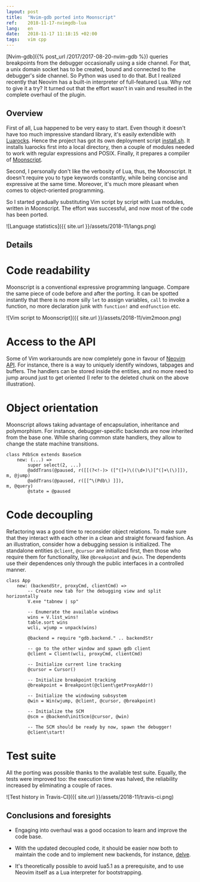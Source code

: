 ```yaml
---
layout: post
title:  "Nvim-gdb ported into Moonscript"
ref:    2018-11-17-nvimgdb-lua
lang:   en
date:   2018-11-17 11:18:15 +02:00
tags:   vim cpp
---
```


[Nvim-gdb]({% post_url /2017/2017-08-20-nvim-gdb %}) queries breakpoints from
the debugger occasionally using a side channel. For that, a unix domain socket
has to be created, bound and connected to the debugger's side channel. So Python
was used to do that. But I realized recently that Neovim has a built-in
interpreter of full-featured Lua. Why not to give it a try? It turned out that
the effort wasn't in vain and resulted in the complete overhaul of the plugin.

## Overview

First of all, Lua happened to be very easy to start. Even though it doesn't
have too much impressive standard library, it's easily extendible with
[Luarocks](https://luarocks.org/). Hence the project has got its own
deployment script
[install.sh](https://github.com/sakhnik/nvim-gdb/blob/56b87294c9959c29ed3605588cea9a95a95f5cb2/install.sh).
It installs luarocks first into a local directory, then a couple of
modules needed to work with regular expressions and POSIX. Finally, it prepares
a compiler of [Moonscript](http://moonscript.org).

Second, I personally don't like the verbosity of Lua, thus, the Moonscript.
It doesn't require you to type keywords constantly, while being concise
and expressive at the same time. Moreover, it's much more pleasant when comes to
object-oriented programming.

So I started gradually substituting Vim script by script with Lua modules,
written in Moonscript.  The effort was successful, and now most of the code has
been ported.

![Language statistics]({{ site.url }}/assets/2018-11/langs.png)

## Details

# Code readability

Moonscript is a conventional expressive programming language. Compare the same
piece of code before and after the porting. It can be spotted instantly that
there is no more silly `let` to assign variables, `call` to invoke a function,
no more declaration junk with `function!` and `endfunction` etc.

![Vim script to Moonscript]({{ site.url }}/assets/2018-11/vim2moon.png)

# Access to the API

Some of Vim workarounds are now completely gone in favour of [Neovim
API](https://neovim.io/doc/user/api.html).
For instance, there is a way to uniquely identify windows, tabpages and buffers.
The handlers can be stored inside the entities, and no more need to jump around
just to get oriented (I refer to the deleted chunk on the above illustration).

# Object orientation

Moonscript allows taking advantage of encapsulation, inheritance and
polymorphism. For instance, debugger-specific backends are now inherited from
the base one. While sharing common state handlers, they allow to change the
state machine transitions.

```moonscript
class PdbScm extends BaseScm
    new: (...) =>
        super select(2, ...)
        @addTrans(@paused, r([[(?<!-)> ([^(]+)\((\d+)\)[^(]+\(\)]]), m, @jump)
        @addTrans(@paused, r([[^\(Pdb\) ]]),                         m, @query)
        @state = @paused
```

# Code decoupling

Refactoring was a good time to reconsider object relations. To make sure that
they interact with each other in a clean and straight forward fashion. As an
illustration, consider how a debugging session is initialized. The standalone
entities `@client`, `@cursor` are initialized first, then those who require them
for functionality, like `@breakpoint` and `@win`. The dependents use their
dependences only through the public interfaces in a controlled manner.

```moonscript
class App
    new: (backendStr, proxyCmd, clientCmd) =>
        -- Create new tab for the debugging view and split horizontally
        V.exe "tabnew | sp"

        -- Enumerate the available windows
        wins = V.list_wins!
        table.sort wins
        wcli, wjump = unpack(wins)

        @backend = require "gdb.backend." .. backendStr

        -- go to the other window and spawn gdb client
        @client = Client(wcli, proxyCmd, clientCmd)

        -- Initialize current line tracking
        @cursor = Cursor()

        -- Initialize breakpoint tracking
        @breakpoint = Breakpoint(@client\getProxyAddr!)

        -- Initialize the windowing subsystem
        @win = Win(wjump, @client, @cursor, @breakpoint)

        -- Initialize the SCM
        @scm = @backend\initScm(@cursor, @win)

        -- The SCM should be ready by now, spawn the debugger!
        @client\start!
```

# Test suite

All the porting was possible thanks to the available test suite.
Equally, the tests were improved too: the execution time was halved, the
reliability increased by eliminating a couple of races.

![Test history in Travis-CI]({{ site.url }}/assets/2018-11/travis-ci.png)

## Conclusions and foresights

- Engaging into overhaul was a good occasion to learn and improve the code base.

- With the updated decoupled code, it should be easier now both to maintain the
    code and to implement new backends, for instance,
    [delve](https://github.com/sakhnik/nvim-gdb/issues/36).

- It's theoretically possible to avoid lua5.1 as a prerequisite, and to use
    Neovim itself as a Lua interpreter for bootstrapping.

